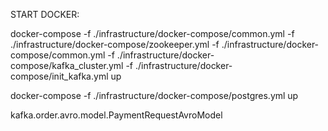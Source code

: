 START DOCKER: 

docker-compose -f ./infrastructure/docker-compose/common.yml -f ./infrastructure/docker-compose/zookeeper.yml -f ./infrastructure/docker-compose/common.yml -f ./infrastructure/docker-compose/kafka_cluster.yml -f ./infrastructure/docker-compose/init_kafka.yml up 


docker-compose -f ./infrastructure/docker-compose/postgres.yml up 


kafka.order.avro.model.PaymentRequestAvroModel
